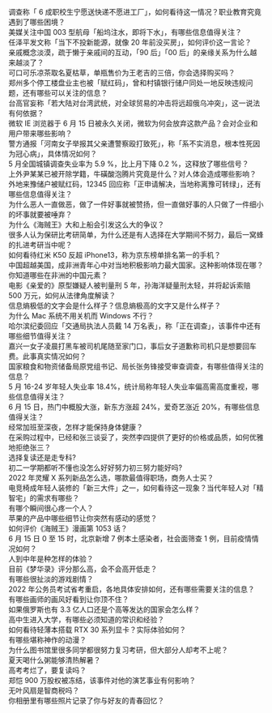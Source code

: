 调查称「 6 成职校生宁愿送快递不愿进工厂」，如何看待这一情况？职业教育究竟遇到了哪些困境？  
美媒关注中国 003 型航母「船坞注水，即将下水」，有哪些信息值得关注？  
任泽平发文称「当下不投新能源，就像 20 年前没买房」，如何评价这一言论？  
亲戚概念淡漠，疏于懒于亲戚间的互动，「90 后」「00 后」的亲缘关系为什么越来越淡了？  
可口可乐凉茶取名夏枯草，单瓶售价为王老吉的三倍，你会选择购买吗？  
郑州多个停工楼盘业主也被「赋红码」，曾和村镇银行储户同处一地反映违规问题，还有哪些可以关注的信息？  
台高官妄称「若大陆对台湾武统，对全球贸易的冲击将远超俄乌冲突」，这一说法有何依据？  
微软 IE 浏览器于 6 月 15 日被永久关闭，微软为何会放弃这款产品？会对企业和用户带来哪些影响？  
警方通报「河南女子举报其父亲遭警察殴打致死」，称「系不实消息，根本性死因为冠心病」，具体情况如何？  
5 月全国城镇调查失业率为 5.9 %，比上月下降 0.2 %，这释放了哪些信号？  
上外尹某某已被开除学籍，牛磺酸泡腾片究竟是什么？对人体会造成哪些影响？  
外地来豫储户被赋红码，12345 回应称「正申请解决，当地称离豫可转绿」，还有哪些信息值得关注？  
为什么恶人一直做恶，做了一件好事就被赞扬，但一直做好事的人只做了一件细小的坏事就要被唾弃？  
为什么《海贼王》大和上船会引发这么大的争议？  
很多人认为保研比考研简单，为什么还是有人选择在大学期间不努力，最后一窝蜂的扎进考研当中呢？  
如何看待红米 K50 反超 iPhone13，称为京东榜单排名第一的手机？  
中国超越美国，成非洲青年心中对当地积极影响力最大国家。这种影响体现在哪？你知道哪些在非洲的中国元素？  
电影《亲爱的》原型嫌疑人被判量刑 5 年，孙海洋疑量刑太轻，并将起诉索赔 500 万元，如何从法律角度解读？  
信息熵极低的文字会是什么样子？信息熵极高的文字又是什么样子？  
为什么 Mac 系统不用关机而 Windows 不行？  
哈尔滨纪委回应「交通局执法人员戴 14 万名表」，称「正在调查」，该事件中还有哪些细节值得关注？  
嘉兴一女子凌晨打黑车被司机尾随至家门口，事后女子道歉称司机只是想要回车费。此事真实情况如何？  
国家粮食和物资储备局原党组书记、局长张务锋接受审查调查，有哪些值得关注的信息？  
5 月 16-24 岁年轻人失业率 18.4%，统计局称年轻人失业率偏高需高度重视，哪些信息值得关注？  
6 月 15 日，热门中概股大涨，新东方涨超 24%，爱奇艺涨近 20%，有哪些信息值得关注？  
经常加班至深夜，怎样才能保持身体健康？  
在采购过程中，已经和张三谈妥了，突然李四提供了更好的价格或品质，如何优雅地拒绝张三？  
选择复读还是走专科?  
初二一学期都听不懂也没怎么好好努力初三努力能好吗?  
2022 年灵耀 X 系列新品怎么选，哪款最值得职场，商务人士买？  
电竞椅成年轻人装修的「新三大件」之一，如何看待这一现象？当代年轻人对「精智宅」的需求有哪些？  
有哪个瞬间很心疼一个人？  
苹果的产品中哪些细节让你突然有感动的感觉？  
如何评价《海贼王》漫画第 1053 话？  
6 月 15 日 0 至 15 时，北京新增 7 例本土感染者，社会面筛查 1 例，目前疫情情况如何？  
人到中年是种怎样的体验？  
目前《梦华录》评分那么高，会不会高开低走？  
有哪些很扯淡的游戏剧情？  
2022 年公务员考试省考重启，各地具体安排如何，还有哪些需要关注的信息？  
有哪些画师的画风好看到让你顶不住？  
如果俄罗斯也有 3.3 亿人口还是个高等发达的国家会怎么样？  
高中生进入大学，有哪些必须知道的常识和经验？  
如何看待轻薄本搭载 RTX 30 系列显卡？实际体验如何？  
有哪些堪称神作的动漫？  
为什么图书馆里很多同学都很努力复习考研，但大部分人却考不上呢？  
夏天喝什么粥能够清热解暑？  
高考考烂了，要复读吗？  
郑恺 900 万股权被冻结，该事件对他的演艺事业有何影响？  
无叶风扇是智商税吗？  
你相册里有哪些照片记录了你与好友的青春回忆？  
